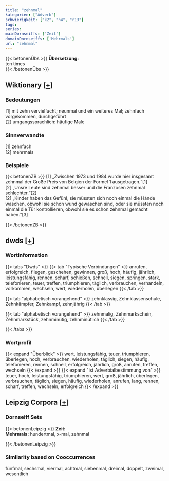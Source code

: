 ```yaml
---
title: "zehnmal"
kategorien: ["Adverb"]
schwierigkeit: ["k2", "h4", "r13"]
tags:
series:
mainDornseiffs: ['Zeit']
domainDornseiffs: ['Mehrmals']
url: "zehnmal"
---
```


{{< betonenÜbs >}}
**Übersetzung:**  
ten times  
{{< /betonenÜbs >}}

## Wiktionary [[+](https://de.wiktionary.org/wiki/zehnmal)]

### Bedeutungen
[1] mit zehn vervielfacht; neunmal und ein weiteres Mal; zehnfach vorgekommen, durchgeführt  
[2] umgangssprachlich: häufige Male  

### Sinnverwandte
[1] zehnfach  
[2] mehrmals  

### Beispiele
{{< betonenZB >}}
[1] „Zwischen 1973 und 1984 wurde hier insgesamt zehnmal der Große Preis von Belgien der Formel 1 ausgetragen.“[1]  
[2] „Unsre Leute sind zehnmal besser und die Franzosen zehnmal schlechter.“[2]  
[2] „Kinder haben das Gefühl, sie müssten sich noch einmal die Hände waschen, obwohl sie schon wund gewaschen sind, oder sie müssten noch einmal die Tür kontrollieren, obwohl sie es schon zehnmal gemacht haben.“[3]  

{{< /betonenZB >}}


## dwds [[+](https://www.dwds.de/wb/zehnmal)]

### Wortinformation
{{< tabs "Dwds" >}}
{{< tab "Typische Verbindungen" >}}
anrufen, erfolgreich, fliegen, geschehen, gewinnen, groß, hoch, häufig, jährlich, leistungsfähig, rennen, scharf, schießen, schnell, siegen, springen, stark, telefonieren, teuer, treffen, triumphieren, täglich, verbrauchen, verhandeln, vorkommen, wechseln, wert, wiederholen, überlegen
{{< /tab >}}

{{< tab "alphabetisch vorangehend" >}}
zehnklassig, Zehnklassenschule, Zehnkämpfer, Zehnkampf, zehnjährig
{{< /tab >}}

{{< tab "alphabetisch vorangehend" >}}
zehnmalig, Zehnmarkschein, Zehnmarkstück, zehnminütig, zehnminütlich
{{< /tab >}}

{{< /tabs >}}

### Wortprofil
{{< expand "Überblick" >}} wert, leistungsfähig, teuer, triumphieren, überlegen, hoch, verbrauchen, wiederholen, täglich, siegen, häufig, telefonieren, rennen, schnell, erfolgreich, jährlich, groß, anrufen, treffen, wechseln {{< /expand >}}
{{< expand "ist Adverbialbestimmung von" >}} teuer, hoch, leistungsfähig, triumphieren, wert, groß, jährlich, überlegen, verbrauchen, täglich, siegen, häufig, wiederholen, anrufen, lang, rennen, scharf, treffen, wechseln, erfolgreich {{< /expand >}}

## Leipzig Corpora [[+](https://corpora.uni-leipzig.de/en/res?word=zehnmal&corpusId=deu_newscrawl-public_2018)]

### Dornseiff Sets
{{< betonenLeipzig >}}
**Zeit:**  
**Mehrmals:** hundertmal, x-mal, zehnmal  

{{< /betonenLeipzig >}}

### Similarity based on Cooccurrences
fünfmal, sechsmal, viermal, achtmal, siebenmal, dreimal, doppelt, zweimal, wesentlich

